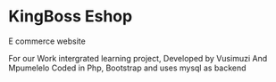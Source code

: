 # KingBoss Eshop
E commerce website

For our Work intergrated learning project,
Developed by Vusimuzi And Mpumelelo 
Coded in Php, Bootstrap and uses mysql as backend 

